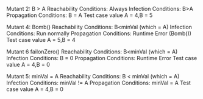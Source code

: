 Mutant 2: B > A
Reachability Conditions: Always
Infection Conditions: B>A
Propagation Conditions:  B = A 
Test case value A = 4,B = 5 

Mutant 4: Bomb()
Reachability Conditions: B<minVal (which = A)
Infection Conditions: Run normally
Propagation Conditions: Runtime Error (Bomb())
Test case value A = 5,B = 4

Mutant 6 failonZero()
Reachability Conditions: B<minVal (which = A)
Infection Conditions: B = 0
Propagation Conditions:  Runtime Error
Test case value A = 4,B = 0

Mutant 5: minVal = A
Reachability Conditions: B < minVal (which = A)
Infection Conditions: minVal != A
Propagation Conditions:  minVal = A 
Test case value A = 4,B = 0

